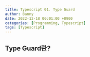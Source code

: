 ```yaml
---
title: Typescript 01. Type Guard
author: Banny
date: 2022-12-18 00:01:00 +0900
categories: [Programming, Typescript]
tags: [Typescript]
---
```


## Type Guard란?

##

<br>
<br>
